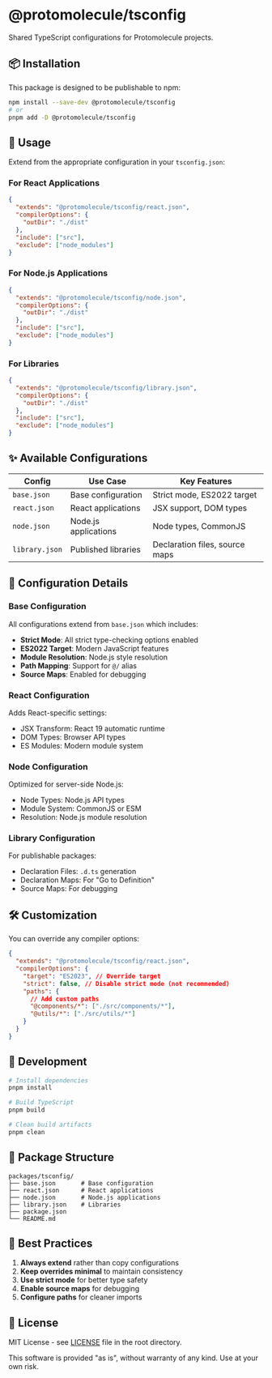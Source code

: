 # @protomolecule/tsconfig

Shared TypeScript configurations for Protomolecule projects.

## 📦 Installation

This package is designed to be publishable to npm:

```bash
npm install --save-dev @protomolecule/tsconfig
# or
pnpm add -D @protomolecule/tsconfig
```

## 🚀 Usage

Extend from the appropriate configuration in your `tsconfig.json`:

### For React Applications

```json
{
  "extends": "@protomolecule/tsconfig/react.json",
  "compilerOptions": {
    "outDir": "./dist"
  },
  "include": ["src"],
  "exclude": ["node_modules"]
}
```

### For Node.js Applications

```json
{
  "extends": "@protomolecule/tsconfig/node.json",
  "compilerOptions": {
    "outDir": "./dist"
  },
  "include": ["src"],
  "exclude": ["node_modules"]
}
```

### For Libraries

```json
{
  "extends": "@protomolecule/tsconfig/library.json",
  "compilerOptions": {
    "outDir": "./dist"
  },
  "include": ["src"],
  "exclude": ["node_modules"]
}
```

## ✨ Available Configurations

| Config         | Use Case             | Key Features                   |
| -------------- | -------------------- | ------------------------------ |
| `base.json`    | Base configuration   | Strict mode, ES2022 target     |
| `react.json`   | React applications   | JSX support, DOM types         |
| `node.json`    | Node.js applications | Node types, CommonJS           |
| `library.json` | Published libraries  | Declaration files, source maps |

## 📝 Configuration Details

### Base Configuration

All configurations extend from `base.json` which includes:

- **Strict Mode**: All strict type-checking options enabled
- **ES2022 Target**: Modern JavaScript features
- **Module Resolution**: Node.js style resolution
- **Path Mapping**: Support for `@/` alias
- **Source Maps**: Enabled for debugging

### React Configuration

Adds React-specific settings:

- JSX Transform: React 19 automatic runtime
- DOM Types: Browser API types
- ES Modules: Modern module system

### Node Configuration

Optimized for server-side Node.js:

- Node Types: Node.js API types
- Module System: CommonJS or ESM
- Resolution: Node.js module resolution

### Library Configuration

For publishable packages:

- Declaration Files: `.d.ts` generation
- Declaration Maps: For "Go to Definition"
- Source Maps: For debugging

## 🛠️ Customization

You can override any compiler options:

```json
{
  "extends": "@protomolecule/tsconfig/react.json",
  "compilerOptions": {
    "target": "ES2023", // Override target
    "strict": false, // Disable strict mode (not recommended)
    "paths": {
      // Add custom paths
      "@components/*": ["./src/components/*"],
      "@utils/*": ["./src/utils/*"]
    }
  }
}
```

## 🔧 Development

```bash
# Install dependencies
pnpm install

# Build TypeScript
pnpm build

# Clean build artifacts
pnpm clean
```

## 📁 Package Structure

```
packages/tsconfig/
├── base.json       # Base configuration
├── react.json      # React applications
├── node.json       # Node.js applications
├── library.json    # Libraries
├── package.json
└── README.md
```

## 🎯 Best Practices

1. **Always extend** rather than copy configurations
2. **Keep overrides minimal** to maintain consistency
3. **Use strict mode** for better type safety
4. **Enable source maps** for debugging
5. **Configure paths** for cleaner imports

## 📄 License

MIT License - see [LICENSE](../../LICENSE) file in the root directory.

This software is provided "as is", without warranty of any kind. Use at your own risk.
